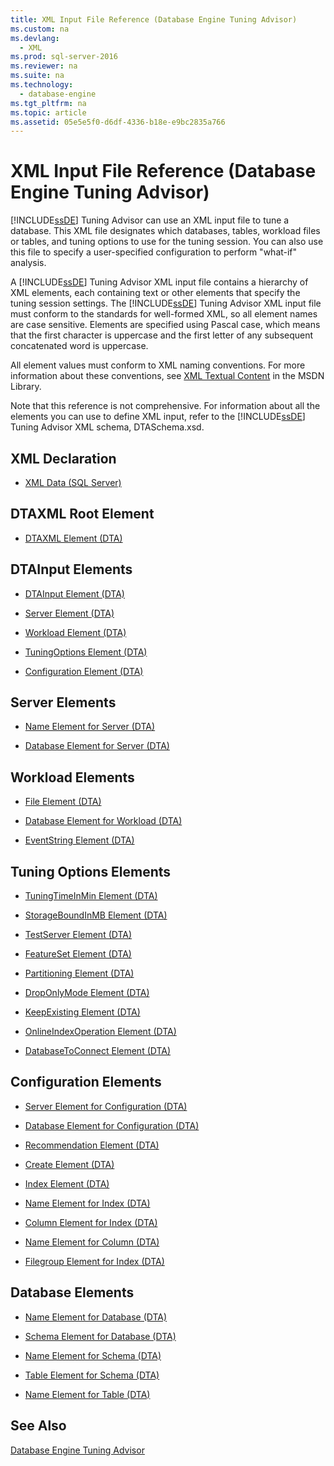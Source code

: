 ```yaml
---
title: XML Input File Reference (Database Engine Tuning Advisor)
ms.custom: na
ms.devlang: 
  - XML
ms.prod: sql-server-2016
ms.reviewer: na
ms.suite: na
ms.technology: 
  - database-engine
ms.tgt_pltfrm: na
ms.topic: article
ms.assetid: 05e5e5f0-d6df-4336-b18e-e9bc2835a766
---
```

# XML Input File Reference (Database Engine Tuning Advisor)
  [!INCLUDE[ssDE](../../Topics/TopicNameContainA/includes/ssDE_md.md)] Tuning Advisor can use an XML input file to tune a database. This XML file designates which databases, tables, workload files or tables, and tuning options to use for the tuning session. You can also use this file to specify a user-specified configuration to perform "what-if" analysis.  
  
 A [!INCLUDE[ssDE](../../Topics/TopicNameContainA/includes/ssDE_md.md)] Tuning Advisor XML input file contains a hierarchy of XML elements, each containing text or other elements that specify the tuning session settings. The [!INCLUDE[ssDE](../../Topics/TopicNameContainA/includes/ssDE_md.md)] Tuning Advisor XML input file must conform to the standards for well-formed XML, so all element names are case sensitive. Elements are specified using Pascal case, which means that the first character is uppercase and the first letter of any subsequent concatenated word is uppercase.  
  
 All element values must conform to XML naming conventions. For more information about these conventions, see [XML Textual Content](http://go.microsoft.com/fwlink/?LinkId=7614) in the MSDN Library.  
  
 Note that this reference is not comprehensive. For information about all the elements you can use to define XML input, refer to the [!INCLUDE[ssDE](../../Topics/TopicNameContainA/includes/ssDE_md.md)] Tuning Advisor XML schema, DTASchema.xsd.  
  
## XML Declaration  
  
-   [XML Data &#40;SQL Server&#41;](../../Topics/TopicNameNotContainA/XML-Data--SQL-Server-.md)  
  
## DTAXML Root Element  
  
-   [DTAXML Element &#40;DTA&#41;](../../Topics/TopicNameNotContainA/DTAXML-Element--DTA-.md)  
  
## DTAInput Elements  
  
-   [DTAInput Element &#40;DTA&#41;](../../Topics/TopicNameNotContainA/DTAInput-Element--DTA-.md)  
  
-   [Server Element &#40;DTA&#41;](../../Topics/TopicNameNotContainA/Server-Element--DTA-.md)  
  
-   [Workload Element &#40;DTA&#41;](../../Topics/TopicNameNotContainA/Workload-Element--DTA-.md)  
  
-   [TuningOptions Element &#40;DTA&#41;](../../Topics/TopicNameNotContainA/TuningOptions-Element--DTA-.md)  
  
-   [Configuration Element &#40;DTA&#41;](../../Topics/TopicNameNotContainA/Configuration-Element--DTA-.md)  
  
## Server Elements  
  
-   [Name Element for Server &#40;DTA&#41;](../../Topics/TopicNameNotContainA/Name-Element-for-Server--DTA-.md)  
  
-   [Database Element for Server &#40;DTA&#41;](../../Topics/TopicNameNotContainA/Database-Element-for-Server--DTA-.md)  
  
## Workload Elements  
  
-   [File Element &#40;DTA&#41;](../../Topics/TopicNameNotContainA/File-Element--DTA-.md)  
  
-   [Database Element for Workload &#40;DTA&#41;](../../Topics/TopicNameNotContainA/Database-Element-for-Workload--DTA-.md)  
  
-   [EventString Element &#40;DTA&#41;](../../Topics/TopicNameNotContainA/EventString-Element--DTA-.md)  
  
## Tuning Options Elements  
  
-   [TuningTimeInMin Element &#40;DTA&#41;](../../Topics/TopicNameNotContainA/TuningTimeInMin-Element--DTA-.md)  
  
-   [StorageBoundInMB Element &#40;DTA&#41;](../../Topics/TopicNameNotContainA/StorageBoundInMB-Element--DTA-.md)  
  
-   [TestServer Element &#40;DTA&#41;](../../Topics/TopicNameNotContainA/TestServer-Element--DTA-.md)  
  
-   [FeatureSet Element &#40;DTA&#41;](../../Topics/TopicNameNotContainA/FeatureSet-Element--DTA-.md)  
  
-   [Partitioning Element &#40;DTA&#41;](../../Topics/TopicNameNotContainA/Partitioning-Element--DTA-.md)  
  
-   [DropOnlyMode Element &#40;DTA&#41;](../../Topics/TopicNameNotContainA/DropOnlyMode-Element--DTA-.md)  
  
-   [KeepExisting Element &#40;DTA&#41;](../../Topics/TopicNameNotContainA/KeepExisting-Element--DTA-.md)  
  
-   [OnlineIndexOperation Element &#40;DTA&#41;](../../Topics/TopicNameNotContainA/OnlineIndexOperation-Element--DTA-.md)  
  
-   [DatabaseToConnect Element &#40;DTA&#41;](../../Topics/TopicNameNotContainA/DatabaseToConnect-Element--DTA-.md)  
  
## Configuration Elements  
  
-   [Server Element for Configuration &#40;DTA&#41;](../../Topics/TopicNameNotContainA/Server-Element-for-Configuration--DTA-.md)  
  
-   [Database Element for Configuration &#40;DTA&#41;](../../Topics/TopicNameNotContainA/Database-Element-for-Configuration--DTA-.md)  
  
-   [Recommendation Element &#40;DTA&#41;](../../Topics/TopicNameNotContainA/Recommendation-Element--DTA-.md)  
  
-   [Create Element &#40;DTA&#41;](../../Topics/TopicNameNotContainA/Create-Element--DTA-.md)  
  
-   [Index Element &#40;DTA&#41;](../../Topics/TopicNameNotContainA/Index-Element--DTA-.md)  
  
-   [Name Element for Index &#40;DTA&#41;](../../Topics/TopicNameNotContainA/Name-Element-for-Index--DTA-.md)  
  
-   [Column Element for Index &#40;DTA&#41;](../../Topics/TopicNameNotContainA/Column-Element-for-Index--DTA-.md)  
  
-   [Name Element for Column &#40;DTA&#41;](../../Topics/TopicNameNotContainA/Name-Element-for-Column--DTA-.md)  
  
-   [Filegroup Element for Index &#40;DTA&#41;](../../Topics/TopicNameNotContainA/Filegroup-Element-for-Index--DTA-.md)  
  
## Database Elements  
  
-   [Name Element for Database &#40;DTA&#41;](../../Topics/TopicNameNotContainA/Name-Element-for-Database--DTA-.md)  
  
-   [Schema Element for Database &#40;DTA&#41;](../../Topics/TopicNameNotContainA/Schema-Element-for-Database--DTA-.md)  
  
-   [Name Element for Schema &#40;DTA&#41;](../../Topics/TopicNameNotContainA/Name-Element-for-Schema--DTA-.md)  
  
-   [Table Element for Schema &#40;DTA&#41;](../../Topics/TopicNameNotContainA/Table-Element-for-Schema--DTA-.md)  
  
-   [Name Element for Table &#40;DTA&#41;](../../Topics/TopicNameNotContainA/Name-Element-for-Table--DTA-.md)  
  
## See Also  
 [Database Engine Tuning Advisor](../../Topics/TopicNameNotContainA/Database-Engine-Tuning-Advisor.md)  
  
  